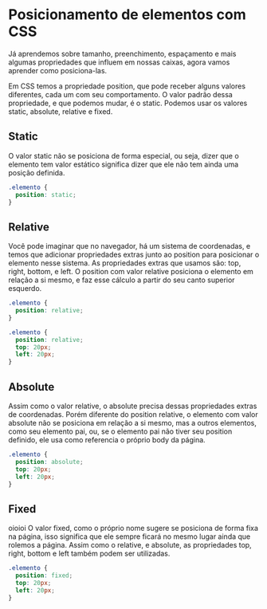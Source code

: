 # Posicionamento de elementos com CSS

Já aprendemos sobre tamanho, preenchimento, espaçamento e mais algumas propriedades que influem em nossas caixas, agora vamos aprender como posiciona-las.

Em CSS temos a propriedade position, que pode receber alguns valores diferentes, cada um com seu comportamento. O valor padrão dessa propriedade, e que podemos mudar, é o static. Podemos usar os valores static, absolute, relative e fixed.

## Static

O valor static não se posiciona de forma especial, ou seja, dizer que o elemento tem valor estático significa dizer que ele não tem ainda uma posição definida. 

```css
.elemento {
  position: static;
}
```
## Relative

Você pode imaginar que no navegador, há um sistema de coordenadas, e temos que adicionar propriedades extras junto ao position para posicionar o elemento nesse sistema. As propriedades extras que usamos são: top, right, bottom, e left. O position com valor relative posiciona o elemento em relação a si mesmo, e faz esse cálculo a partir do seu canto superior esquerdo.

```css
.elemento {
  position: relative;
}
```
```css
.elemento {
  position: relative;
  top: 20px;
  left: 20px;
}
```

## Absolute

Assim como o valor relative, o absolute precisa dessas propriedades extras de coordenadas. Porém diferente do position relative, o elemento com valor absolute não se posiciona em relação a si mesmo, mas a outros elementos, como seu elemento pai, ou, se o elemento pai não tiver seu position definido, ele usa como referencia o próprio body da página.
```css
.elemento {
  position: absolute;
  top: 20px;
  left: 20px;
}
```
## Fixed

oioioi
O valor fixed, como o próprio nome sugere se posiciona de forma fixa na página, isso significa que ele sempre ficará no mesmo lugar ainda que rolemos a página. Assim como o relative, e absolute, as propriedades top, right, bottom e left também podem ser utilizadas.
```css
.elemento {
  position: fixed;
  top: 20px;
  left: 20px;
}
```
